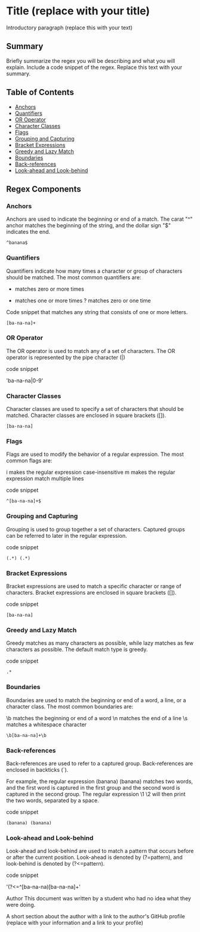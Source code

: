 # Title (replace with your title)

Introductory paragraph (replace this with your text)

## Summary

Briefly summarize the regex you will be describing and what you will explain. Include a code snippet of the regex. Replace this text with your summary.

## Table of Contents

- [Anchors](#anchors)
- [Quantifiers](#quantifiers)
- [OR Operator](#or-operator)
- [Character Classes](#character-classes)
- [Flags](#flags)
- [Grouping and Capturing](#grouping-and-capturing)
- [Bracket Expressions](#bracket-expressions)
- [Greedy and Lazy Match](#greedy-and-lazy-match)
- [Boundaries](#boundaries)
- [Back-references](#back-references)
- [Look-ahead and Look-behind](#look-ahead-and-look-behind)

## Regex Components

### Anchors

Anchors are used to indicate the beginning or end of a match. The carat "^" anchor matches the beginning of the string, and the dollar sign "$" indicates the end.

`^banana$`

### Quantifiers

Quantifiers indicate how many times a character or group of characters should be matched. The most common quantifiers are:

* matches zero or more times
+ matches one or more times
? matches zero or one time

Code snippet that matches any string that consists of one or more letters.

`[ba-na-na]+` 

### OR Operator

The OR operator is used to match any of a set of characters. The OR operator is represented by the pipe character (|)

code snippet

'ba-na-na|0-9'

### Character Classes

Character classes are used to specify a set of characters that should be matched. Character classes are enclosed in square brackets ([]).

`[ba-na-na]`

### Flags

Flags are used to modify the behavior of a regular expression. The most common flags are:

i makes the regular expression case-insensitive
m makes the regular expression match multiple lines

code snippet 

`^[ba-na-na]+$`

### Grouping and Capturing

Grouping is used to group together a set of characters. Captured groups can be referred to later in the regular expression.

code snippet 

`(.*) (.*)`

### Bracket Expressions

Bracket expressions are used to match a specific character or range of characters. Bracket expressions are enclosed in square brackets ([]).

code snippet

`[ba-na-na]`

### Greedy and Lazy Match

Greedy matches as many characters as possible, while lazy matches as few characters as possible. The default match type is greedy.

code snippet

`.*`

### Boundaries

Boundaries are used to match the beginning or end of a word, a line, or a character class. The most common boundaries are:

\b matches the beginning or end of a word
\n matches the end of a line
\s matches a whitespace character

`\b[ba-na-na]+\b` 

### Back-references

Back-references are used to refer to a captured group. Back-references are enclosed in backticks (`).

For example, the regular expression (banana) (banana) matches two words, and the first word is captured in the first group and the second word is captured in the second group. The regular expression \1 \2 will then print the two words, separated by a space.

code snippet

`(banana) (banana)`

### Look-ahead and Look-behind

Look-ahead and look-behind are used to match a pattern that occurs before or after the current position. Look-ahead is denoted by (?=pattern), and look-behind is denoted by (?<=pattern).

code snippet

'(?<=^[ba-na-na)[ba-na-na]+'

Author
This document was written by a student who had no idea what they were doing.


A short section about the author with a link to the author's GitHub profile (replace with your information and a link to your profile)
